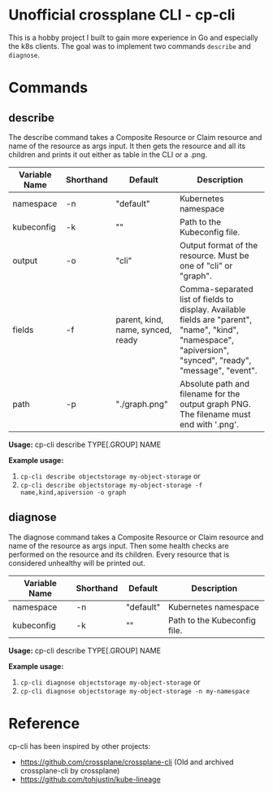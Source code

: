 # Unofficial crossplane CLI - cp-cli
This is a hobby project I built to gain more experience in Go and especially the k8s clients. The goal was to implement two commands `describe` and `diagnose`.

# Commands
## describe
The describe command takes a Composite Resource or Claim resource and name of the resource as args input. It then gets the resource and all its children and prints it out either as table in the CLI or a .png.


| Variable Name  | Shorthand | Default   | Description                                                                                           |
|----------------|-----------|-----------|-------------------------------------------------------------------------------------------------------|
| namespace      | -n        | "default" | Kubernetes namespace                                                                                  |
| kubeconfig     | -k        | ""        | Path to the Kubeconfig file.                                                                         |
| output         | -o        | "cli"     | Output format of the resource. Must be one of "cli" or "graph".                                      |
| fields         | -f        | parent, kind, name, synced, ready   | Comma-separated list of fields to display. Available fields are "parent", "name", "kind", "namespace", "apiversion", "synced", "ready", "message", "event". |
| path           | -p        | "./graph.png" | Absolute path and filename for the output graph PNG. The filename must end with '.png'.             |

**Usage:** cp-cli describe TYPE[.GROUP] NAME 

**Example usage:**
1. `cp-cli describe objectstorage my-object-storage`
or
2. `cp-cli describe objectstorage my-object-storage -f name,kind,apiversion -o graph`

## diagnose
The diagnose command takes a Composite Resource or Claim resource and name of the resource as args input. Then some health checks are performed on the resource and its children. Every resource that is considered unhealthy will be printed out. 

| Variable Name  | Shorthand | Default   | Description                                                                                           |
|----------------|-----------|-----------|-------------------------------------------------------------------------------------------------------|
| namespace      | -n        | "default" | Kubernetes namespace                                                                                  |
| kubeconfig     | -k        | ""        | Path to the Kubeconfig file.                                                                         |

**Usage:** cp-cli describe TYPE[.GROUP] NAME 

**Example usage:**
1. `cp-cli diagnose objectstorage my-object-storage`
or
2. `cp-cli diagnose objectstorage my-object-storage -n my-namespace`



# Reference
cp-cli has been inspired by other projects:
- https://github.com/crossplane/crossplane-cli (Old and archived crossplane-cli by crossplane)
- https://github.com/tohjustin/kube-lineage 
